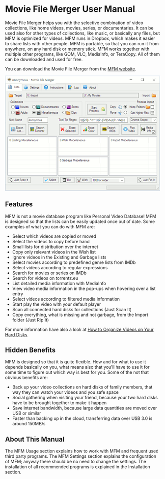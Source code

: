 # Movie File Merger User Manual

Movie File Merger helps you with the selective combination of video collections, like home videos, movies, series, or documentaries. It can be used also for other types of collections, like music, or basically any files, but MFM is optimized for videos. MFM runs in Dropbox, which makes it easier to share lists with other people. MFM is portable, so that you can run it from anywhere, on any hard disk or memory stick. MFM works together with multiple other programs, like GOM, VLC, MediaInfo, or TeraCopy. All of them can be downloaded and used for free.

You can download the Movie File Merger from the [MFM website](http://movie-file-merger.org).

![MFM](MFM.gif)

## Features

MFM is not a movie database program like Personal Video Database! MFM is designed so that the lists can be easily updated once out of date. Some examples of what you can do with MFM are:

- Select which videos are copied or moved
- Select the videos to copy before hand
- Small lists for distribution over the internet
- Copy only relevant videos in the Wish list
- Ignore videos in the Existing and Garbage lists
- Select movies according to predefined genre lists from IMDb
- Select videos according to regular expressions
- Search for movies or series on IMDb
- Search for videos on torrentz.eu
- List detailed media information with MediaInfo
- View video media information in the pop-ups when hovering over a list entry
- Select videos according to filtered media information
- Start play the video with your default player
- Scan all connected hard disks for collections (Just Scan It)
- Copy everything, what is missing and not garbage, from the Import folder (Just Rip It) 

For more information have also a look at [How to Organize Videos on Your Hard Disks](modi777.github.io/Movie-File-Merger/modi777.gitbooks.io/how-to-oraganize-videos-on-your-hard-disks).

## Hidden Benefits

MFM is designed so that it is quite flexible. How and for what to use it depends basically on you, what means also that you'll have to use it for some time to figure out which way is best for you. Some of the not that obvious benefits are:

- Back up your video collections on hard disks of family members, that way they can watch your videos and you safe space
- Social gathering when visiting your friend, because your two hard disks have to be brought together to make it happen
- Save internet bandwidth, because large data quantities are moved over USB or similar
- Faster than backing up in the cloud, transferring data over USB 3.0 is around 150MB/s

## About This Manual
The MFM Usage section explains how to work with MFM and frequent used third party programs.  The MFM Settings section explains the configuration of MFM; anyway there should be no need to change the settings. The installation of all recommended programs is explained in the Installation section.


